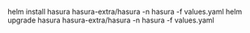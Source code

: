 helm install hasura hasura-extra/hasura -n hasura -f values.yaml
helm upgrade hasura hasura-extra/hasura -n hasura -f values.yaml